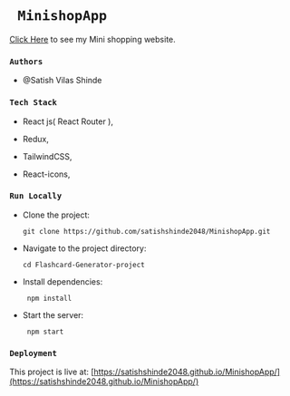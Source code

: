 # `  MinishopApp  `

  [Click Here](https://satishshinde2048.github.io/MinishopApp/) to see my Mini shopping website.


### `Authors`

 + @Satish Vilas Shinde


### `Tech Stack`

+ React js( React Router ),
     
+ Redux,       
     
+ TailwindCSS,  
     
+ React-icons,  
     
     
### `Run Locally`

+ Clone the project:

      git clone https://github.com/satishshinde2048/MinishopApp.git  


+ Navigate to the project directory:

      cd Flashcard-Generator-project
                                                                                                       
+ Install dependencies:                                                                                                    

       npm install 
                                                                                                                                                                                                                
+ Start the server:                                                                                                        

       npm start       
      

### `Deployment`

This project is live at: [https://satishshinde2048.github.io/MinishopApp/](https://satishshinde2048.github.io/MinishopApp/)

